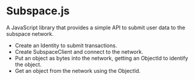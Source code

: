 # Subspace.js

A JavaScript library that provides a simple API to submit user data to the subspace network.

- Create an Identity to submit transactions.
- Create SubspaceClient and connect to the network.
- Put an object as bytes into the network, getting an ObjectId to identify the object.
- Get an object from the network using the ObjectId.
